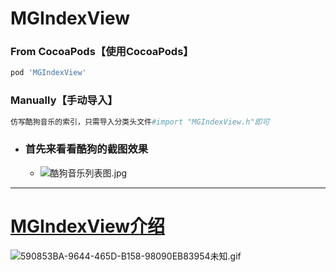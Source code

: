 # MGIndexView

### From CocoaPods【使用CocoaPods】
```ruby
pod 'MGIndexView'
```

### Manually【手动导入】
```ruby
仿写酷狗音乐的索引，只需导入分类头文件#import "MGIndexView.h"即可
```

- ### 首先来看看酷狗的截图效果
  - ![酷狗音乐列表图.jpg](http://upload-images.jianshu.io/upload_images/1429890-9432172b0ae6c594.jpg?imageMogr2/auto-orient/strip%7CimageView2/2/w/1240)
***

# [MGIndexView介绍](https://www.jianshu.com/p/6b09e03947a0)

![590853BA-9644-465D-B158-98090EB83954未知.gif](https://upload-images.jianshu.io/upload_images/1429890-431d5bc5cc5af506.gif?imageMogr2/auto-orient/strip)
